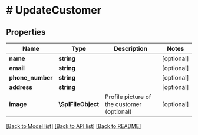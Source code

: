# # UpdateCustomer

## Properties

Name | Type | Description | Notes
------------ | ------------- | ------------- | -------------
**name** | **string** |  | [optional]
**email** | **string** |  | [optional]
**phone_number** | **string** |  | [optional]
**address** | **string** |  | [optional]
**image** | **\SplFileObject** | Profile picture of the customer (optional) | [optional]

[[Back to Model list]](../../README.md#models) [[Back to API list]](../../README.md#endpoints) [[Back to README]](../../README.md)
